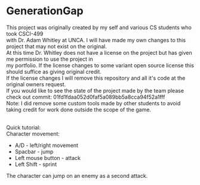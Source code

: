 # GenerationGap
This project was originally created by my self and various CS students who took CSCI-499</br>
with Dr. Adam Whitley at UNCA. I will have made my own changes to this project that may not exist on the original. </br>
At this time Dr. Whitley does not have a license on the project but has given me permission to use the project in </br>
my portfolio. If the license changes to some variant open source license this should suffice as giving original credit.</br>
If the license changes I will remove this repository and all it's code at the original owners request.</br>
If you would like to see the state of the project made by the team please check out commit: 01fd1fdaa052d0faf5a089bb5a8cca94f52a1fff </br>
Note: I did remove some custom tools made by other students to avoid taking credit for work done outside the scope of the game. </br></br>

Quick tutorial:</br>
Character movement:</br>
- A/D - left/right movement</br>
- Spacbar - jump</br>
- Left mouse button - attack</br>
- Left Shift - sprint</br>
  
The character can jump on an enemy as a second attack.
